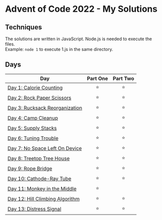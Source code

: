 # Advent of Code 2022 - My Solutions

## Techniques

The solutions are written in JavaScript. Node.js is needed to execute the files.  
Example: ```node 1``` to execute 1.js in the same directory.

## Days

| Day  | Part One | Part Two |
|---|:---:|:---:|
| [Day 1: Calorie Counting](https://github.com/crookoo/adventofcode-2022/tree/main/day01)| ⭐ | ⭐ |
| [Day 2: Rock Paper Scissors](https://github.com/crookoo/adventofcode-2022/tree/main/day02)| ⭐ | ⭐ |
| [Day 3: Rucksack Reorganization](https://github.com/crookoo/adventofcode-2022/tree/main/day03)| ⭐ | ⭐ |
| [Day 4: Camp Cleanup](https://github.com/crookoo/adventofcode-2022/tree/main/day04)| ⭐ | ⭐ |
| [Day 5: Supply Stacks](https://github.com/crookoo/adventofcode-2022/tree/main/day05)| ⭐ | ⭐ |
| [Day 6: Tuning Trouble](https://github.com/crookoo/adventofcode-2022/tree/main/day06)| ⭐ | ⭐ |
| [Day 7: No Space Left On Device](https://github.com/crookoo/adventofcode-2022/tree/main/day07)| ⭐ | ⭐ |
| [Day 8: Treetop Tree House](https://github.com/crookoo/adventofcode-2022/tree/main/day08)| ⭐ | ⭐ |
| [Day 9: Rope Bridge](https://github.com/crookoo/adventofcode-2022/tree/main/day09)| ⭐ | ⭐ |
| [Day 10: Cathode-Ray Tube](https://github.com/crookoo/adventofcode-2022/tree/main/day10)| ⭐ | ⭐ |
| [Day 11: Monkey in the Middle](https://github.com/crookoo/adventofcode-2022/tree/main/day11)| ⭐ |  |
| [Day 12: Hill Climbing Algorithm](https://github.com/crookoo/adventofcode-2022/tree/main/day12)| ⭐ | ⭐ |
| [Day 13: Distress Signal](https://github.com/crookoo/adventofcode-2022/tree/main/day13)| ⭐ | ⭐ |

